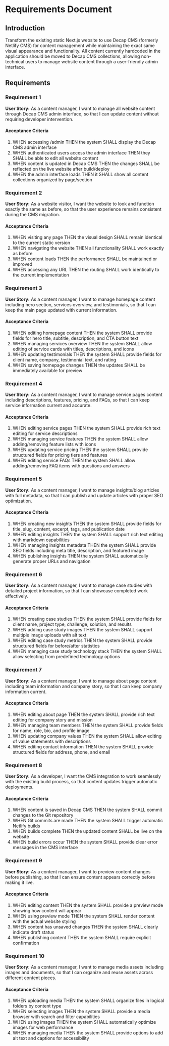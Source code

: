 # Requirements Document

## Introduction

Transform the existing static Next.js website to use Decap CMS (formerly Netlify CMS) for content management while maintaining the exact same visual appearance and functionality. All content currently hardcoded in the application should be moved to Decap CMS collections, allowing non-technical users to manage website content through a user-friendly admin interface.

## Requirements

### Requirement 1

**User Story:** As a content manager, I want to manage all website content through Decap CMS admin interface, so that I can update content without requiring developer intervention.

#### Acceptance Criteria

1. WHEN accessing /admin THEN the system SHALL display the Decap CMS admin interface
2. WHEN authenticated users access the admin interface THEN they SHALL be able to edit all website content
3. WHEN content is updated in Decap CMS THEN the changes SHALL be reflected on the live website after build/deploy
4. WHEN the admin interface loads THEN it SHALL show all content collections organized by page/section

### Requirement 2

**User Story:** As a website visitor, I want the website to look and function exactly the same as before, so that the user experience remains consistent during the CMS migration.

#### Acceptance Criteria

1. WHEN visiting any page THEN the visual design SHALL remain identical to the current static version
2. WHEN navigating the website THEN all functionality SHALL work exactly as before
3. WHEN content loads THEN the performance SHALL be maintained or improved
4. WHEN accessing any URL THEN the routing SHALL work identically to the current implementation

### Requirement 3

**User Story:** As a content manager, I want to manage homepage content including hero section, services overview, and testimonials, so that I can keep the main page updated with current information.

#### Acceptance Criteria

1. WHEN editing homepage content THEN the system SHALL provide fields for hero title, subtitle, description, and CTA button text
2. WHEN managing services overview THEN the system SHALL allow editing of service cards with titles, descriptions, and icons
3. WHEN updating testimonials THEN the system SHALL provide fields for client name, company, testimonial text, and rating
4. WHEN saving homepage changes THEN the updates SHALL be immediately available for preview

### Requirement 4

**User Story:** As a content manager, I want to manage service pages content including descriptions, features, pricing, and FAQs, so that I can keep service information current and accurate.

#### Acceptance Criteria

1. WHEN editing service pages THEN the system SHALL provide rich text editing for service descriptions
2. WHEN managing service features THEN the system SHALL allow adding/removing feature lists with icons
3. WHEN updating service pricing THEN the system SHALL provide structured fields for pricing tiers and features
4. WHEN editing service FAQs THEN the system SHALL allow adding/removing FAQ items with questions and answers

### Requirement 5

**User Story:** As a content manager, I want to manage insights/blog articles with full metadata, so that I can publish and update articles with proper SEO optimization.

#### Acceptance Criteria

1. WHEN creating new insights THEN the system SHALL provide fields for title, slug, content, excerpt, tags, and publication date
2. WHEN editing insights THEN the system SHALL support rich text editing with markdown capabilities
3. WHEN managing insights metadata THEN the system SHALL provide SEO fields including meta title, description, and featured image
4. WHEN publishing insights THEN the system SHALL automatically generate proper URLs and navigation

### Requirement 6

**User Story:** As a content manager, I want to manage case studies with detailed project information, so that I can showcase completed work effectively.

#### Acceptance Criteria

1. WHEN creating case studies THEN the system SHALL provide fields for client name, project type, challenge, solution, and results
2. WHEN adding case study images THEN the system SHALL support multiple image uploads with alt text
3. WHEN editing case study metrics THEN the system SHALL provide structured fields for before/after statistics
4. WHEN managing case study technology stack THEN the system SHALL allow selecting from predefined technology options

### Requirement 7

**User Story:** As a content manager, I want to manage about page content including team information and company story, so that I can keep company information current.

#### Acceptance Criteria

1. WHEN editing about page THEN the system SHALL provide rich text editing for company story and mission
2. WHEN managing team members THEN the system SHALL provide fields for name, role, bio, and profile image
3. WHEN updating company values THEN the system SHALL allow editing of value statements with descriptions
4. WHEN editing contact information THEN the system SHALL provide structured fields for address, phone, and email

### Requirement 8

**User Story:** As a developer, I want the CMS integration to work seamlessly with the existing build process, so that content updates trigger automatic deployments.

#### Acceptance Criteria

1. WHEN content is saved in Decap CMS THEN the system SHALL commit changes to the Git repository
2. WHEN Git commits are made THEN the system SHALL trigger automatic Netlify builds
3. WHEN builds complete THEN the updated content SHALL be live on the website
4. WHEN build errors occur THEN the system SHALL provide clear error messages in the CMS interface

### Requirement 9

**User Story:** As a content manager, I want to preview content changes before publishing, so that I can ensure content appears correctly before making it live.

#### Acceptance Criteria

1. WHEN editing content THEN the system SHALL provide a preview mode showing how content will appear
2. WHEN using preview mode THEN the system SHALL render content with the actual website styling
3. WHEN content has unsaved changes THEN the system SHALL clearly indicate draft status
4. WHEN publishing content THEN the system SHALL require explicit confirmation

### Requirement 10

**User Story:** As a content manager, I want to manage media assets including images and documents, so that I can organize and reuse assets across different content pieces.

#### Acceptance Criteria

1. WHEN uploading media THEN the system SHALL organize files in logical folders by content type
2. WHEN selecting images THEN the system SHALL provide a media browser with search and filter capabilities
3. WHEN using images THEN the system SHALL automatically optimize images for web performance
4. WHEN managing media THEN the system SHALL provide options to add alt text and captions for accessibility